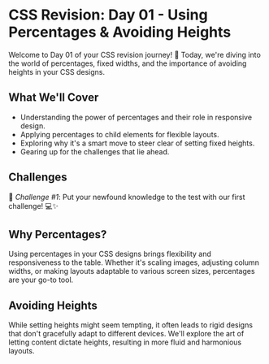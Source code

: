 
# CSS Revision: Day 01 - Using Percentages & Avoiding Heights

Welcome to Day 01 of your CSS revision journey! 🚀 Today, we're diving into the world of percentages, fixed widths, and the importance of avoiding heights in your CSS designs.

## What We'll Cover

- Understanding the power of percentages and their role in responsive design.
- Applying percentages to child elements for flexible layouts.
- Exploring why it's a smart move to steer clear of setting fixed heights.
- Gearing up for the challenges that lie ahead.

## Challenges

🚀 *Challenge #1*: Put your newfound knowledge to the test with our first challenge! 💻✨

## Why Percentages?

Using percentages in your CSS designs brings flexibility and responsiveness to the table. Whether it's scaling images, adjusting column widths, or making layouts adaptable to various screen sizes, percentages are your go-to tool.

## Avoiding Heights

While setting heights might seem tempting, it often leads to rigid designs that don't gracefully adapt to different devices. We'll explore the art of letting content dictate heights, resulting in more fluid and harmonious layouts.
